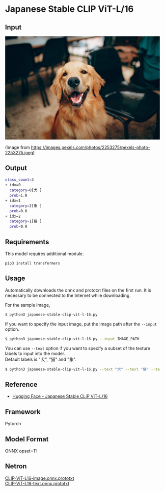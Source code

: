 # Japanese Stable CLIP ViT-L/16

## Input

![Input](dog.jpeg)

(Image from https://images.pexels.com/photos/2253275/pexels-photo-2253275.jpeg)

## Output

```bash
class_count=3
+ idx=0
  category=0[犬 ]
  prob=1.0
+ idx=1
  category=2[象 ]
  prob=0.0
+ idx=2
  category=1[猫 ]
  prob=0.0
```

## Requirements
This model requires additional module.

```
pip3 install transformers
```

## Usage
Automatically downloads the onnx and prototxt files on the first run.
It is necessary to be connected to the Internet while downloading.

For the sample image,
```bash
$ python3 japanese-stable-clip-vit-l-16.py
```

If you want to specify the input image, put the image path after the `--input` option.
```bash
$ python3 japanese-stable-clip-vit-l-16.py --input IMAGE_PATH
```

You can use `--text` option  if you want to specify a subset of the texture labels to input into the model.  
Default labels is "犬", "猫" and "象".
```bash
$ python3 japanese-stable-clip-vit-l-16.py --text "犬" --text "猫" --text "象"
```

## Reference

- [Hugging Face - Japanese Stable CLIP ViT-L/16](https://huggingface.co/stabilityai/japanese-stable-clip-vit-l-16)

## Framework

Pytorch

## Model Format

ONNX opset=11

## Netron

[CLIP-ViT-L16-image.onnx.prototxt](https://netron.app/?url=https://storage.googleapis.com/ailia-models/japanese-stable-clip-vit-l-16/CLIP-ViT-L16-image.onnx.prototxt)  
[CLIP-ViT-L16-text.onnx.prototxt](https://netron.app/?url=https://storage.googleapis.com/ailia-models/japanese-stable-clip-vit-l-16/CLIP-ViT-L16-text.onnx.prototxt)  
